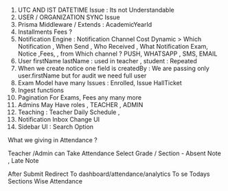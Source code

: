 1. UTC AND IST DATETIME Issue : Its not Understandable
2. USER / ORGANIZATION SYNC Issue
3. Prisma Middleware / Extends : AcademicYearId
4. Installments Fees ?
5. Notification Engine : Notification Channel Cost Dynamic > Which Notification , When Send , Who Received , What Notification Exam, Notice ,Fees, , from Which channel ? PUSH, WHATSAPP , SMS, EMAIL
6. User firstName lastName : used in teacher , student : Repeated
7. When we create notice one field is createdBy : We are passing only user.firstName but for audit we need full user
8. Exam Model have many Issues : Enrolled, Issue HallTicket
9. Ingest functions
10. Pagination For Exams, Fees any many more
11. Admins May Have roles , TEACHER , ADMIN
12. Teaching : Teacher Daily Schedule ,
13. Notification Inbox Change UI
14. Sidebar UI : Search Option

What we giving in Attendance ?

Teacher /Admin can Take Attendance
Select Grade / Section - Absent Note , Late Note

After Submit Redirect To dashboard/attendance/analytics To se Todays Sections Wise Attendance
